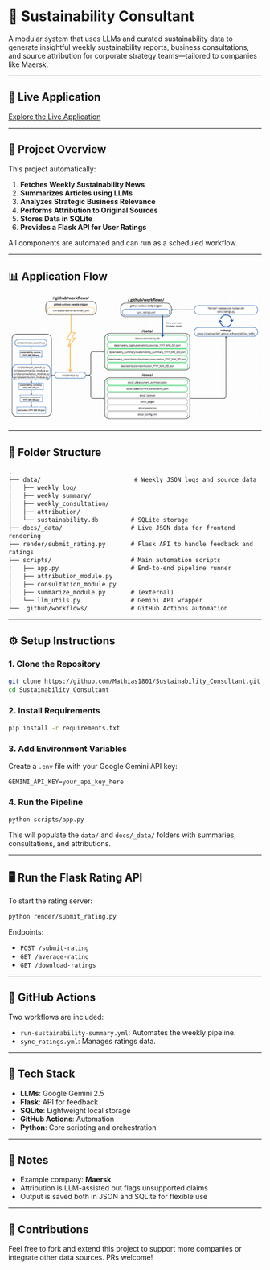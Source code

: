 # 🌱 Sustainability Consultant

A modular system that uses LLMs and curated sustainability data to generate insightful weekly sustainability reports, business consultations, and source attribution for corporate strategy teams—tailored to companies like Maersk.

---

## 🔗 Live Application

[Explore the Live Application](https://mathias1801.github.io/Sustainability_Consultant/)

---

## 🧭 Project Overview

This project automatically:

1. **Fetches Weekly Sustainability News**
2. **Summarizes Articles using LLMs**
3. **Analyzes Strategic Business Relevance**
4. **Performs Attribution to Original Sources**
5. **Stores Data in SQLite**
6. **Provides a Flask API for User Ratings**

All components are automated and can run as a scheduled workflow.

---

## 📊 Application Flow

![Application Flowchart](images/flowchart.png)

---

## 📂 Folder Structure

```
.
├── data/                          # Weekly JSON logs and source data
│   ├── weekly_log/
│   ├── weekly_summary/
│   ├── weekly_consultation/
│   ├── attribution/
│   └── sustainability.db         # SQLite storage
├── docs/_data/                   # Live JSON data for frontend rendering
├── render/submit_rating.py       # Flask API to handle feedback and ratings
├── scripts/                      # Main automation scripts
│   ├── app.py                    # End-to-end pipeline runner
│   ├── attribution_module.py
│   ├── consultation_module.py
│   ├── summarize_module.py       # (external)
│   └── llm_utils.py              # Gemini API wrapper
└── .github/workflows/            # GitHub Actions automation
```

---

## ⚙️ Setup Instructions

### 1. Clone the Repository
```bash
git clone https://github.com/Mathias1801/Sustainability_Consultant.git
cd Sustainability_Consultant
```

### 2. Install Requirements
```bash
pip install -r requirements.txt
```

### 3. Add Environment Variables

Create a `.env` file with your Google Gemini API key:
```
GEMINI_API_KEY=your_api_key_here
```

### 4. Run the Pipeline
```bash
python scripts/app.py
```

This will populate the `data/` and `docs/_data/` folders with summaries, consultations, and attributions.

---

## 🖥️ Run the Flask Rating API

To start the rating server:
```bash
python render/submit_rating.py
```

Endpoints:
- `POST /submit-rating`
- `GET /average-rating`
- `GET /download-ratings`

---

## 🔁 GitHub Actions

Two workflows are included:
- `run-sustainability-summary.yml`: Automates the weekly pipeline.
- `sync_ratings.yml`: Manages ratings data.

---

## 🧠 Tech Stack

- **LLMs**: Google Gemini 2.5
- **Flask**: API for feedback
- **SQLite**: Lightweight local storage
- **GitHub Actions**: Automation
- **Python**: Core scripting and orchestration

---

## 📌 Notes

- Example company: **Maersk**
- Attribution is LLM-assisted but flags unsupported claims
- Output is saved both in JSON and SQLite for flexible use

---

## 🤝 Contributions

Feel free to fork and extend this project to support more companies or integrate other data sources. PRs welcome!

